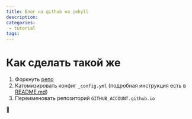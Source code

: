 ```yaml
---
title: Блог на github на jekyll
description: 
categories:
 - tutorial
tags:
---
```

# Как сделать такой же
1. Форкнуть [репо](https://github.com/Simpleyyt/jekyll-theme-next)
2. Катомизировать конфиг `_config.yml` (подробная инструкция есть в [README.md](https://github.com/Simpleyyt/jekyll-theme-next/blob/master/README.en.md))
3. Переименовать репозиторий `GITHUB_ACCOUNT.github.io` 
 
🎉